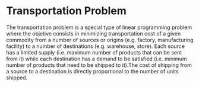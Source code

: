 # Transportation Problem
The transportation problem is a special type of linear programming problem where the objetive consists in minimizing transportation cost of a given commodity from a number of sources or origins (e.g. factory, manufacturing facility) to a number of destinations (e.g. warehouse, store). Each source has a limited supply (i.e. maximum number of products that can be sent from it) while each destination has a demand to be satisfied (i.e. minimum number of products that need to be shipped to it).The cost of shipping from a source to a destination is directly proportional to the number of units shipped.
